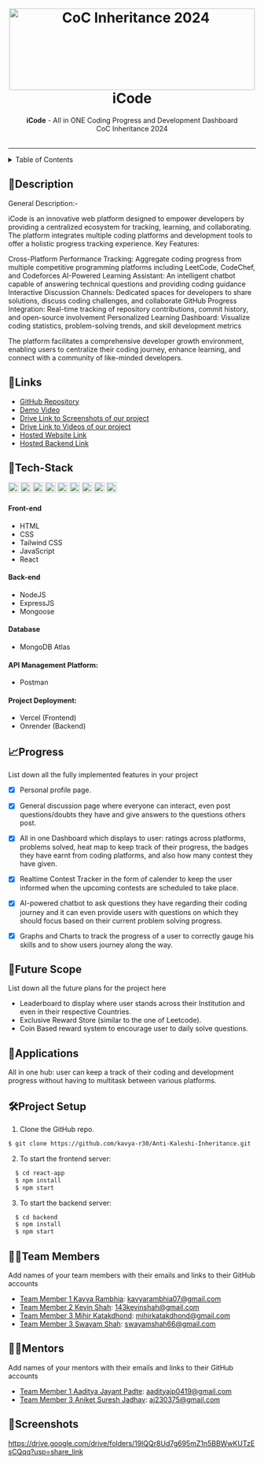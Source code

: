 <h1 align="center">
  <a href="https://github.com/CommunityOfCoders/Inheritance-2024">
    <img src="./Untitled.png" alt="CoC Inheritance 2024" width="500" height="166">
  </a>
  <br>
  iCode
</h1>

<div align="center">
   <strong>iCode</strong> - All in ONE Coding Progress and Development Dashboard<br>
  CoC Inheritance 2024 <br> <br>
</div>
<hr>

<details>
<summary>Table of Contents</summary>
  
- [Description](#description)
- [Links](#links)
- [Tech Stack](#tech-stack)
- [Progress](#progress)
- [Future Scope](#future-scope)
- [Applications](#applications)
- [Project Setup](#project-setup)
- [Usage](#usage)
- [Team Members](#team-members)
- [Mentors](#mentors)
- [Screenshots](#screenshots)
  
</details>

## 📝Description

General Description:- 

iCode is an innovative web platform designed to empower developers by providing a centralized ecosystem for tracking, learning, and collaborating. The platform integrates multiple coding platforms and development tools to offer a holistic progress tracking experience.
Key Features:

Cross-Platform Performance Tracking: Aggregate coding progress from multiple competitive programming platforms including LeetCode, CodeChef, and Codeforces
AI-Powered Learning Assistant: An intelligent chatbot capable of answering technical questions and providing coding guidance
Interactive Discussion Channels: Dedicated spaces for developers to share solutions, discuss coding challenges, and collaborate
GitHub Progress Integration: Real-time tracking of repository contributions, commit history, and open-source involvement
Personalized Learning Dashboard: Visualize coding statistics, problem-solving trends, and skill development metrics

The platform facilitates a comprehensive developer growth environment, enabling users to centralize their coding journey, enhance learning, and connect with a community of like-minded developers.

   
## 🔗Links
- [GitHub Repository](https://github.com/kavya-r30/Anti-Kaleshi-Inheritance)
- [Demo Video]()
- [Drive Link to Screenshots of our project]()
- [Drive Link to Videos of our project]()
- [Hosted Website Link]()
- [Hosted Backend Link]()


## 🤖Tech-Stack
<a href="https://www.w3.org/TR/html5/" title="HTML5"><img src="https://github.com/get-icon/geticon/raw/master/icons/html-5.svg" alt="HTML5" width="21px" height="21px"></a>
<a href="https://www.w3.org/TR/CSS/" title="CSS3"><img src="https://github.com/get-icon/geticon/raw/master/icons/css-3.svg" alt="CSS3" width="21px" height="21px"></a>
<a href="https://developer.mozilla.org/en-US/docs/Web/JavaScript" title="JavaScript"><img src="https://github.com/get-icon/geticon/raw/master/icons/javascript.svg" alt="JavaScript" width="21px" height="21px"></a>
<a href="https://reactjs.org/" title="React"><img src="https://github.com/get-icon/geticon/raw/master/icons/react.svg" alt="React" width="21px" height="21px"></a>
<a href="https://nodejs.org/" title="Node.js"><img src="https://github.com/get-icon/geticon/raw/master/icons/nodejs-icon.svg" alt="Node.js" width="21px" height="21px"></a>
<a href="https://expressjs.com/" title="Express"><img src="https://github.com/get-icon/geticon/raw/master/icons/express.svg" alt="Express" width="21px" height="21px"></a>
<a href="https://www.mongodb.org/" title="MongoDB"><img src="https://github.com/get-icon/geticon/raw/master/icons/mongodb-icon.svg" alt="MongoDB" width="21px" height="21px"></a>
<a href="https://www.npmjs.com/" title="npm"><img src="https://github.com/get-icon/geticon/raw/master/icons/npm.svg" alt="npm" width="21px" height="21px"></a>
<a href="https://code.visualstudio.com/" title="Visual Studio Code"><img src="https://github.com/get-icon/geticon/raw/master/icons/visual-studio-code.svg" alt="Visual Studio Code" width="21px" height="21px"></a>

#### Front-end

- HTML
- CSS
- Tailwind CSS
- JavaScript
- React
  
#### Back-end

- NodeJS
- ExpressJS
- Mongoose
  
#### Database

- MongoDB Atlas
  
#### API Management Platform: 

- Postman
  
#### Project Deployment: 

- Vercel (Frontend)
- Onrender (Backend)

  
## 📈Progress

List down all the fully implemented features in your project

- [x] Personal profile page. 
- [x] General discussion page where everyone can interact, even post questions/doubts they have and give answers to the questions others post.
- [x] All in one Dashboard which displays to user: ratings across platforms, problems solved, heat map to keep track of their progress, the badges they have earnt from coding platforms, and also how many contest they have given.
- [x] Realtime Contest Tracker in the form of calender to keep the user informed when the upcoming contests are scheduled to take place.
- [x] AI-powered chatbot to ask questions they have regarding their coding journey and it can even provide users with questions on which they should focus based on their current problem solving progress.
- [x] Graphs and Charts to track the progress of a user to correctly gauge his skills and to show users journey along the way.


      
## 🔮Future Scope

List down all the future plans for the project here
- Leaderboard to display where user stands across their Institution and even in their respective Countries.
- Exclusive Reward Store (similar to the one of Leetcode).
- Coin Based reward system to encourage user to daily solve questions.

  
## 💸Applications
All in one hub: user can keep a track of their coding and development progress without having to multitask between various platforms.


## 🛠Project Setup

1. Clone the GitHub repo.
```bash
$ git clone https://github.com/kavya-r30/Anti-Kaleshi-Inheritance.git
```
2. To start the frontend server:
```bash
  $ cd react-app
  $ npm install
  $ npm start
```

3. To start the backend server:
```bash
  $ cd backend
  $ npm install
  $ npm start
```

  
## 👨‍💻Team Members

Add names of your team members with their emails and links to their GitHub accounts
- [Team Member 1 Kavya Rambhia](https://github.com/kavya-r30): kavyarambhia07@gmail.com
- [Team Member 2 Kevin Shah](): 143kevinshah@gmail.com
- [Team Member 3 Mihir Katakdhond](https://github.com/mihir-k64): mihirkatakdhond@gmail.com
- [Team Member 3 Swayam Shah](https://github.com/Sonu0305): swayamshah66@gmail.com
  
## 👨‍🏫Mentors

Add names of your mentors with their emails and links to their GitHub accounts
- [Team Member 1 Aaditya Jayant Padte](https://github.com/Aaditya8C): aadityajp0419@gmail.com
- [Team Member 3 Aniket Suresh Jadhav](https://github.com/DevAniket010): aj230375@gmail.com

## 📱Screenshots
https://drive.google.com/drive/folders/19lQQr8Ud7g695mZ1n5BBWwKUTzEsCQqq?usp=share_link
